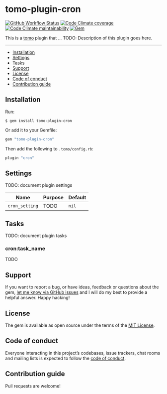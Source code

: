 # tomo-plugin-cron

[![GitHub Workflow Status](https://img.shields.io/github/workflow/status/uxxman/tomo-plugin-cron/CI)](https://github.com/uxxman/tomo-plugin-cron/actions?query=workflow%3ACI)
[![Code Climate coverage](https://img.shields.io/codeclimate/coverage/uxxman/tomo-plugin-cron)](https://codeclimate.com/github/uxxman/tomo-plugin-cron)
[![Code Climate maintainability](https://img.shields.io/codeclimate/maintainability/uxxman/tomo-plugin-cron)](https://codeclimate.com/github/uxxman/tomo-plugin-cron)
[![Gem](https://img.shields.io/gem/v/tomo-plugin-cron)](https://rubygems.org/gems/tomo-plugin-cron)

This is a [tomo](https://github.com/mattbrictson/tomo) plugin that ... TODO: Description of this plugin goes here.

---

- [Installation](#installation)
- [Settings](#settings)
- [Tasks](#tasks)
- [Support](#support)
- [License](#license)
- [Code of conduct](#code-of-conduct)
- [Contribution guide](#contribution-guide)

## Installation

Run:

```
$ gem install tomo-plugin-cron
```

Or add it to your Gemfile:

```ruby
gem "tomo-plugin-cron"
```

Then add the following to `.tomo/config.rb`:

```ruby
plugin "cron"
```

## Settings

TODO: document plugin settings

| Name                  | Purpose | Default |
| --------------------- | ------- | ------- |
| `cron_setting` | TODO    | `nil`   |

## Tasks

TODO: document plugin tasks

### cron:task_name

TODO

## Support

If you want to report a bug, or have ideas, feedback or questions about the gem, [let me know via GitHub issues](https://github.com/uxxman/tomo-plugin-cron/issues/new) and I will do my best to provide a helpful answer. Happy hacking!

## License

The gem is available as open source under the terms of the [MIT License](LICENSE.txt).

## Code of conduct

Everyone interacting in this project’s codebases, issue trackers, chat rooms and mailing lists is expected to follow the [code of conduct](CODE_OF_CONDUCT.md).

## Contribution guide

Pull requests are welcome!

